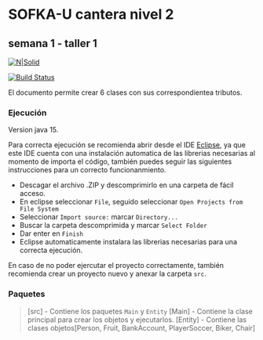 # SOFKA-U cantera nivel 2

## semana 1 - taller 1

[![N|Solid](https://bochackathon.com/wp-content/uploads/2019/07/java.png)](https://www.oracle.com/java/technologies/javase/jdk15-archive-downloads.html)

[![Build Status](https://travis-ci.org/joemccann/dillinger.svg?branch=master)](https://github.com/ing-italog?tab=repositories)

El documento permite crear 6 clases con sus correspondientea tributos.

### Ejecución

Version java 15.

Para correcta ejecución se recomienda abrir desde  el IDE [Eclipse](https://www.eclipse.org/downloads/), ya que este IDE cuenta con una instalación automatica de las librerias necesarias al momento de importa el código, también puedes seguir las siguientes instrucciones para un correcto funcionanmiento.

- Descagar el archivo .ZIP y descomprimirlo en una carpeta de fácil acceso.
- En eclipse seleccionar `File`, seguido seleccionar `Open Projects from File System`
- Seleccionar `Import source:` marcar `Directory...`
- Buscar la carpeta descomprimida y marcar `Select Folder`
- Dar enter en `Finish`
- Eclipse automaticamente instalara las librerias necesarias para una correcta ejecución.

En caso de no poder ejercutar el proyecto correctamente, también recomienda crear un proyecto nuevo y anexar la carpeta `src`.

### Paquetes

>[src] - Contiene los paquetes `Main` y `Entity`
>[Main]  - Contiene la clase principal para crear los objetos y ejecutarlos.
>[Entity] - Contiene las clases objetos[Person, Fruit, BankAccount, PlayerSoccer, Biker, Chair]
